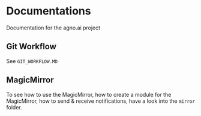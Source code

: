 # Documentations
Documentation for the agno.ai project

## Git Workflow
See ```GIT_WORKFLOW.MD```

## MagicMirror
To see how to use the MagicMirror, how to create a module for the MagicMirror, how to send & receive notifications, have a look into the ```mirror``` folder.
